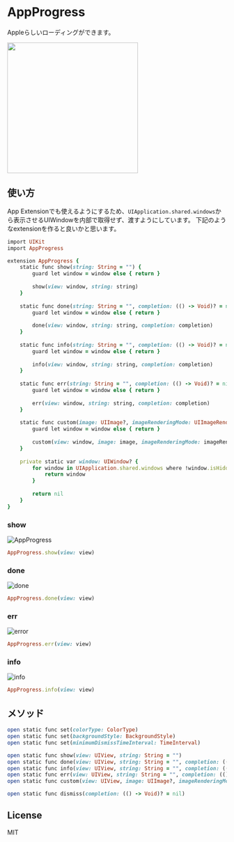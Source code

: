 # AppProgress
Appleらしいローディングができます。

<image src="https://user-images.githubusercontent.com/11258432/40573794-d5d4ffc2-6101-11e8-950c-db5545dea18a.gif" width="300">
  
## 使い方
App Extensionでも使えるようにするため、`UIApplication.shared.windows`から表示させるUIWindowを内部で取得せず、渡すようにしています。
下記のようなextensionを作ると良いかと思います。
```ruby
import UIKit
import AppProgress

extension AppProgress {
    static func show(string: String = "") {
        guard let window = window else { return }
        
        show(view: window, string: string)
    }
    
    static func done(string: String = "", completion: (() -> Void)? = nil) {
        guard let window = window else { return }
        
        done(view: window, string: string, completion: completion)
    }
    
    static func info(string: String = "", completion: (() -> Void)? = nil) {
        guard let window = window else { return }
        
        info(view: window, string: string, completion: completion)
    }
    
    static func err(string: String = "", completion: (() -> Void)? = nil) {
        guard let window = window else { return }
        
        err(view: window, string: string, completion: completion)
    }
    
    static func custom(image: UIImage?, imageRenderingMode: UIImageRenderingMode = .alwaysTemplate, string: String = "", isRotation: Bool = false, completion: (() -> Void)? = nil) {
        guard let window = window else { return }
        
        custom(view: window, image: image, imageRenderingMode: imageRenderingMode, string: string, isRotation: isRotation, completion: completion)
    }
    
    private static var window: UIWindow? {
        for window in UIApplication.shared.windows where !window.isHidden && window.alpha > 0 && window.screen == UIScreen.main && window.windowLevel == UIWindowLevelNormal {
            return window
        }
        
        return nil
    }
}
```

### show
![AppProgress](https://user-images.githubusercontent.com/11258432/40573454-dc2e3208-60fc-11e8-8e0f-87952a46c10c.gif)
```ruby
AppProgress.show(view: view)
```

### done
![done](https://user-images.githubusercontent.com/11258432/40573722-60877890-6100-11e8-97d4-694c51161b59.gif)
```ruby
AppProgress.done(view: view)
```

### err
![error](https://user-images.githubusercontent.com/11258432/40573723-60ab03c8-6100-11e8-998f-ec5a34aa9024.gif)
```ruby
AppProgress.err(view: view)
```

### info
![info](https://user-images.githubusercontent.com/11258432/40573724-60cdba6c-6100-11e8-9f1b-42f0dbd8cffc.gif)
```ruby
AppProgress.info(view: view)
```

## メソッド
```ruby
open static func set(colorType: ColorType)
open static func set(backgroundStyle: BackgroundStyle)
open static func set(minimumDismissTimeInterval: TimeInterval)

open static func show(view: UIView, string: String = "")
open static func done(view: UIView, string: String = "", completion: (() -> Void)? = nil)
open static func info(view: UIView, string: String = "", completion: (() -> Void)? = nil)
open static func err(view: UIView, string: String = "", completion: (() -> Void)? = nil)
open static func custom(view: UIView, image: UIImage?, imageRenderingMode: UIImageRenderingMode = .alwaysTemplate, string: String = "", isRotation: Bool = false, completion: (() -> Void)? = nil)

open static func dismiss(completion: (() -> Void)? = nil)
```

## License
MIT
